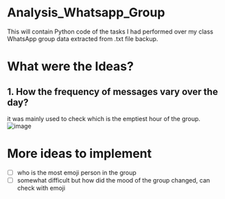 # Analysis_Whatsapp_Group
This will contain Python code of the tasks I had performed over my class WhatsApp group data extracted from .txt file backup. 

# What were the Ideas?
## 1. How the frequency of messages vary over the day?
it was mainly used to check which is the emptiest hour of the group.
![image](https://user-images.githubusercontent.com/64163517/140058907-191c1848-1918-48ae-a032-dc7ee0dfa081.png)



# More ideas to implement
- [ ] who is the most emoji person in the group
- [ ] somewhat difficult but how did the mood of the group changed, can check with emoji 
